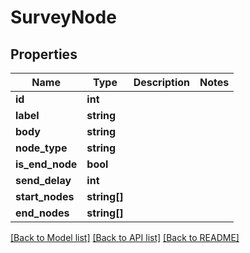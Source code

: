 # SurveyNode

## Properties
Name | Type | Description | Notes
------------ | ------------- | ------------- | -------------
**id** | **int** |  | 
**label** | **string** |  | 
**body** | **string** |  | 
**node_type** | **string** |  | 
**is_end_node** | **bool** |  | 
**send_delay** | **int** |  | 
**start_nodes** | **string[]** |  | 
**end_nodes** | **string[]** |  | 

[[Back to Model list]](../README.md#documentation-for-models) [[Back to API list]](../README.md#documentation-for-api-endpoints) [[Back to README]](../README.md)


